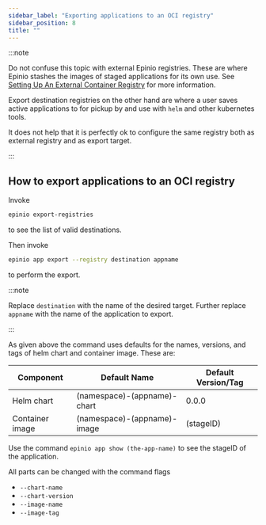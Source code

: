```yaml
---
sidebar_label: "Exporting applications to an OCI registry"
sidebar_position: 8
title: ""
---
```


<head>
  <link rel="canonical" href="https://docs.epinio.io/howtos/customization/export_to_oci_registries"/>
</head>

:::note

Do not confuse this topic with external Epinio registries.
These are where Epinio stashes the images of staged applications for its own use.
See [Setting Up An External Container Registry](setup_external_registry.md) for more information.

Export destination registries on the other hand are where a user saves active applications to for
pickup by and use with `helm` and other kubernetes tools.

It does not help that it is perfectly ok to configure the same registry both as external registry
and as export target.

:::

## How to export applications to an OCI registry

Invoke

```bash
epinio export-registries
```

to see the list of valid destinations.

Then invoke

```bash
epinio app export --registry destination appname
```

to perform the export.

:::note

Replace `destination` with the name of the desired target.
Further replace `appname` with the name of the application to export.

:::

As given above the command uses defaults for the names, versions, and tags of helm chart and
container image. These are:

|Component	|Default Name			|Default Version/Tag	|
|---		|---				|---			|
|Helm chart	| (namespace)-(appname)-chart	| 0.0.0			|
|Container image| (namespace)-(appname)-image	| (stageID)		|

Use the command `epinio app show (the-app-name)` to see the stageID of the application.

All parts can be changed with the command flags

 - `--chart-name`
 - `--chart-version`
 - `--image-name`
 - `--image-tag`

